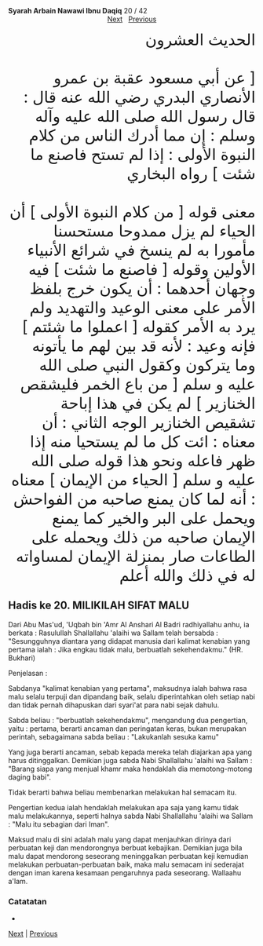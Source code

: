 <tr><td align=center><b>Syarah Arbain Nawawi Ibnu Daqiq</b> 20 / 42<br></td></tr><tr><td valign=top><center><a href='21'>Next</a>&nbsp;&nbsp;&nbsp;<a href='19'>Previous</a></center><section class='nass'><p lang='ar' dir='rtl' align=right><font size=6> الحديث العشرون <br />
<br />
[ عن أبي مسعود عقبة بن عمرو الأنصاري البدري رضي الله عنه قال : قال رسول الله صلى الله عليه وآله وسلم : إن مما أدرك الناس من كلام النبوة الأولى : إذا لم تستح فاصنع ما شئت ] رواه البخاري <br />
<br />
معنى قوله [ من كلام النبوة الأولى ] أن الحياء لم يزل ممدوحا مستحسنا مأمورا به لم ينسخ في شرائع الأنبياء الأولين وقوله [ فاصنع ما شئت ] فيه وجهان أحدهما : أن يكون خرج بلفظ الأمر على معنى الوعيد والتهديد ولم يرد به الأمر كقوله [ اعملوا ما شئتم ] فإنه وعيد : لأنه قد بين لهم ما يأتونه وما يتركون وكقول النبي صلى الله عليه و سلم [ من باع الخمر فليشقص الخنازير ] لم يكن في هذا إباحة تشقيص الخنازير الوجه الثاني : أن معناه : ائت كل ما لم يستحيا منه إذا ظهر فاعله ونحو هذا قوله صلى الله عليه و سلم [ الحياء من الإيمان ] معناه : أنه لما كان يمنع صاحبه من الفواحش ويحمل على البر والخير كما يمنع الإيمان صاحبه من ذلك ويحمله على الطاعات صار بمنزلة الإيمان لمساواته له في ذلك والله أعلم <br />
</font></p></section>

<div markdown="1">

## Hadis ke 20. MILIKILAH SIFAT MALU

Dari Abu Mas'ud, 'Uqbah bin 'Amr Al Anshari Al Badri radhiyallahu anhu, ia berkata : Rasulullah Shallallahu 'alaihi wa Sallam telah bersabda : "Sesungguhnya diantara yang didapat manusia dari kalimat kenabian yang pertama ialah : Jika engkau tidak malu, berbuatlah sekehendakmu." (HR. Bukhari)

Penjelasan :

Sabdanya  "kalimat  kenabian  yang  pertama",  maksudnya  ialah  bahwa  rasa  malu selalu terpuji dan  dipandang baik, selalu diperintahkan oleh setiap nabi dan tidak pernah dihapuskan dari syari'at para nabi sejak dahulu.



Sabda beliau : "berbuatlah sekehendakmu", mengandung dua pengertian, yaitu : pertama, berarti ancaman dan peringatan keras, bukan merupakan perintah, sebagaimana sabda beliau : "Lakukanlah sesuka kamu"

Yang  juga  berarti  ancaman,  sebab  kepada  mereka  telah  diajarkan  apa  yang  harus ditinggalkan. Demikian juga sabda Nabi Shallallahu 'alaihi wa Sallam : "Barang siapa yang menjual khamr maka hendaklah dia memotong-motong daging babi".

Tidak berarti bahwa beliau membenarkan melakukan hal semacam itu.

Pengertian kedua ialah hendaklah melakukan apa saja yang kamu tidak malu melakukannya, seperti halnya sabda Nabi Shallallahu 'alaihi wa Sallam : "Malu itu sebagian dari Iman".

Maksud malu di sini adalah malu yang dapat menjauhkan dirinya dari perbuatan keji dan mendorongnya berbuat kebajikan. Demikian juga bila malu dapat mendorong seseorang  meninggalkan  perbuatan  keji  kemudian  melakukan  perbuatan-perbuatan baik, maka malu semacam ini sederajat dengan iman karena kesamaan pengaruhnya pada seseorang. Wallaahu a'lam.

### Catatatan  
- 
[Next](21) | [Previous](19)
</div>